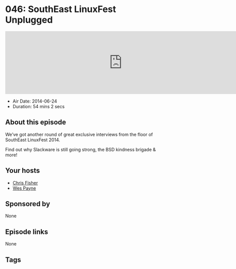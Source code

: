 # 046: SouthEast LinuxFest Unplugged

<iframe src="https://player.fireside.fm/v2/RUkczH-V+moLOi3IQ?theme=dark" width="740" height="200" frameborder="0" scrolling="no"></iframe>

* Air Date: 2014-06-24
* Duration: 54 mins 2 secs

## About this episode

We’ve got another round of great exclusive interviews from the floor of SouthEast LinuxFest 2014. 

Find out why Slackware is still going strong, the BSD kindness brigade & more!

## Your hosts
* [Chris Fisher](https://linuxunplugged.com/hosts/chrislas)
* [Wes Payne](https://linuxunplugged.com/hosts/wes)

## Sponsored by

None



## Episode links

None



## Tags

